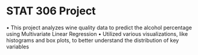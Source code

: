 # STAT 306 Project 
•	This project analyzes wine quality data to predict the alcohol percentage using Multivariate Linear Regression
•	Utilized various visualizations, like histograms and box plots, to better understand the distribution of key variables

